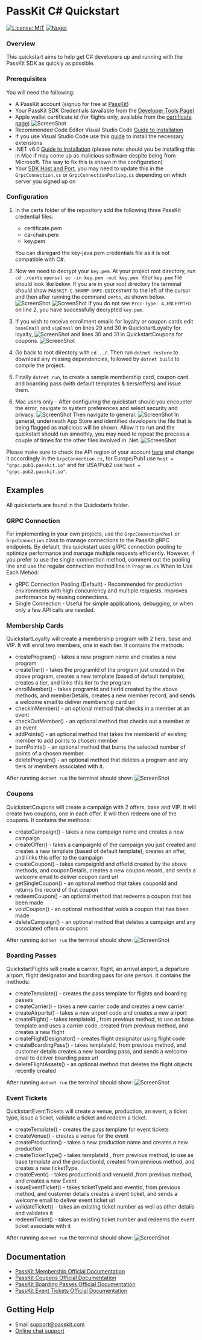 PassKit C# Quickstart
=======================

[![License: MIT](https://img.shields.io/badge/License-MIT-yellow.svg)](https://opensource.org/licenses/MIT)
[![Nuget](https://img.shields.io/nuget/v/PassKit.Grpc)](https://www.nuget.org/packages/PassKit.Grpc)

### Overview

This quickstart aims to help  get C# developers up and running with the PassKit SDK as quickly as possible.

### Prerequisites

You will need the following:

- A PassKit account (signup for free at [PassKit](https://app.passkit.com))
- Your PassKit SDK Credentials (available from the [Developer Tools Page](https://app.passkit.com/app/account/developer-tools))
- Apple wallet certificate id (for flights only, available from the [certificate page](https://app.passkit.com/app/account/certificates))
 ![ScreenShot](images/certificate.png)
- Recommended Code Editor Visual Studio Code [Guide to Installation](https://code.visualstudio.com/docs/setup/setup-overview)
- If you use Visual Studio Code use this [guide](https://code.visualstudio.com/docs/languages/csharp) to install the necessary extensions
- .NET v6.0 [Guide to Installation](https://dotnet.microsoft.com/en-us/download/dotnet/6.0) (please note: should you be installing this in Mac if may come up as malicious software despite being from Microsoft. The way to fix this is shown in the configuration)
- Your [SDK Host and Port](https://help.passkit.com/en/articles/10720707-sdk-and-api-configuration-settings), you may need to update this in the `GrpcConnection.cs` or `GrpcConnectionPooling.cs` depending on which server you signed up on

 ### Configuration

1. In the certs folder of the repository add the following three PassKit credential files:
    - certificate.pem
    - ca-chain.pem
    - key.pem
    
    You can disregard the key-java.pem credentials file as it is not compatible with C#.

2. Now we need to decrypt your `key.pem`. At your project root directory, run `cd ./certs`  `openssl ec -in key.pem -out key.pem`. Your `key.pem` file should look like below. If you are in your root directory the terminal should show `PASSKIT-C-SHARP-GRPC-QUICKSTART` to the left of the cursor and then after running the command `certs`, as shown below.
![ScreenShot](images/directory.png)
   ![ScreenShot](images/decrypted.png)
   If you do not see `Proc-Type: 4,ENCEYPTED` on line 2, you have successfully decrypted `key.pem`.

3. If you wish to receive enrollment emails for loyalty or coupon cards edit `baseEmail` and `vipEmail` on lines 29 and 30 in QuickstartLoyalty for loyalty,
    ![ScreenShot](images/loyalty-email.png)
    and lines 30 and 31 in QuickstartCoupons for coupons.
    ![ScreenShot](images/coupon-email.png)

4. Go back to root directory with `cd ../`. Then run `dotnet restore` to download any missing dependencies, followed by `dotnet build` to compile the project.

5. Finally `dotnet run`, to create a sample membership card, coupon card and boarding pass (with default templates & tiers/offers) and issue them.

6. Mac users only - After configuring the quickstart should you encounter the error, navigate to system preferences and select security and privacy.
![ScreenShot](images/preferences.png)
Then navigate to general.
![ScreenShot](images/security.png)
In general, underneath App Store and identified developers the file that is being flagged as malicious will be shown. Allow it to run and the quickstart should run smoothly, you may need to repeat the process a couple of times for the other files involved in .Net.
![ScreenShot](images/general.png)


Please make sure to check the API region of your account [here](https://app.passkit.com/app/account/developer-tools) and change it accordingly in the `GrpcConnection.cs`, for Europe/Pub1 use `host = "grpc.pub1.passkit.io"` and for USA/Pub2 use `host = "grpc.pub2.passkit.io"`.

## Examples
All quickstarts are found in the Quickstarts folder.
### GRPC Connection
For implementing in your own projects, use the `GrpcConnectionPool` or `GrpcConnection` class to manage connections to the PassKit gRPC endpoints. By default, this quickstart uses gRPC connection pooling to optimize performance and manage multiple requests efficiently. However, if you prefer to use the single-connection method, comment out the pooling line and use the regular connection method line in `Program.cs`
When to Use Each Mehod:
- gRPC Connection Pooling (Default) - Recommended for production environments with high concurrency and multiple requests. Improves performance by reusing connections.
- Single Connection - Useful for simple applications, debugging, or when only a few API calls are needed.

###  Membership Cards
QuickstartLoyalty will create a membership program with 2 tiers, base and VIP.  It will enrol two members, one in each tier.
It contains the methods:
- createProgram() - takes a new program name and creates a new program
- createTier() - takes the programId of the program just created in the above program, creates a new template (based of default template), creates a tier, and links this tier to the program
- enrolMember() - takes programId and tierId created by the above methods, and memberDetails, creates a new member record, and sends a welcome email to deliver membership card url 
- checkInMember() - an optional method that checks in a member at an event
- checkOutMember() - an optional method that checks out a member at an event
- addPoints() - an optional method that takes the memberId of existing member to add points to chosen member
- burnPoints() - an optional method that burns the selected number of points of a chosen member
- deleteProgram() -  an optional method that deletes a program and any tiers or members associated with it.

After running `dotnet run` the terminal should show:
![ScreenShot](images/members.png)

###  Coupons
QuickstartCoupons will create a campaign with 2 offers, base and VIP. It will create two coupons, one in each offer. It will then redeem one of the coupons.
It contains the methods:
- createCampaign() - takes a new campaign name and creates a new campaign
- createOffer() - takes a campaignId of the campaign you just created and creates a new template (based of default template), creates an offer, and links this offer to the campaign
- createCoupon() - takes campaignId and offerId created by the above methods, and couponDetails, creates a new coupon record, and sends a welcome email to deliver coupon card url
- getSingleCoupon() - an optional method that takes couponId and returns the record of that coupon
- redeemCoupon() - an optional method that redeems a coupon that has been made
- voidCoupon() - an optional method that voids a coupon that has been made
- deleteCampaign() - an optional method that deletes a campaign and any associated offers or coupons


After running `dotnet run` the terminal should show:
![ScreenShot](images/coupons.png)

### Boarding Passes
QuickstartFlights will create a carrier, flight, an arrival airport, a departure airport, flight designator and boarding pass for one person. 
It contains the methods:
- createTemplate() - creates the pass template for flights and boarding passes
- createCarrier() - takes a new carrier code and creates a new carrier
- createAirports() - takes a new airport code and creates a new airport
- createFlight() - takes templateId , from previous method, to use as base template and uses a carrier code, created from previous method, and creates a new flight
- createFlightDesignator() - creates flight designator using flight code
- createBoardingPass() - takes templateId, from previous method, and customer details creates a new boarding pass, and sends a welcome email to deliver boarding pass url
- deleteFlightAssets() - an optional method that deletes the flight objects recently created

After running `dotnet run` the terminal should show:
![ScreenShot](images/flights.png)

### Event Tickets
QuickstartEventTickets will create a venue, production, an event, a ticket type, issue a ticket, validate a ticket and redeem a ticket. 
- createTemplate() - creates the pass template for event tickets
- createVenue() - creates a venue for the event 
- createProduction() - takes a new production name and creates a new production
- createTicketType() - takes templateId , from previous method, to use as base template and the productionId, created from previous method, and creates a new ticketType 
- createEvent() - takes productionId and venueId ,from previous method, and creates a new Event
- issueEventTicket() - takes ticketTypeId and  eventId, from previous method, and customer details creates a event ticket, and sends a welcome email to deliver event ticket url
- validateTicket() - takes an existing ticket number as well as other details and validates it
- redeemTicket() - takes an existing ticket number and redeems the event ticket associate with it

After running `dotnet run` the terminal should show:
![ScreenShot](images/eventtickets.png)

## Documentation
* [PassKit Membership Official Documentation](https://docs.passkit.io/protocols/member)
* [PassKit Coupons Official Documentation](https://docs.passkit.io/protocols/coupon)
* [PassKit Boarding Passes Official Documentation](https://docs.passkit.io/protocols/boarding)
* [PassKit Event Tickets Official Documentation](https://docs.passkit.io/protocols/event-tickets/)


## Getting Help
* Email [support@passkit.com](email:support@passkit.com)
* [Online chat support](https://passkit.com/)

